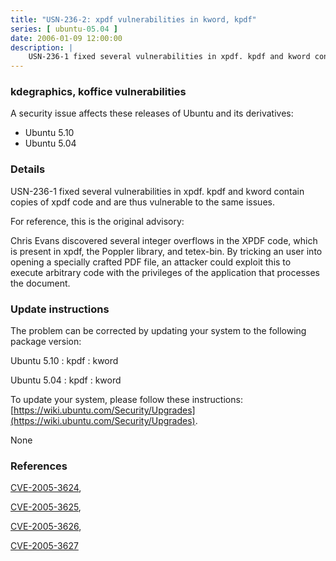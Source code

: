 ```yaml
---
title: "USN-236-2: xpdf vulnerabilities in kword, kpdf"
series: [ ubuntu-05.04 ]
date: 2006-01-09 12:00:00
description: |
    USN-236-1 fixed several vulnerabilities in xpdf. kpdf and kword contain copies of xpdf code and are thus vulnerable to the same issues.
--- 
```

 
### kdegraphics, koffice vulnerabilities

A security issue affects these releases of Ubuntu and its derivatives:

* Ubuntu 5.10
* Ubuntu 5.04

### Details

USN-236-1 fixed several vulnerabilities in xpdf. kpdf and kword contain copies of xpdf code and are thus vulnerable to the same issues.

For reference, this is the original advisory:

 Chris Evans discovered several integer overflows in the XPDF code, which is present in xpdf, the Poppler library, and tetex-bin. By tricking an user into opening a specially crafted PDF file, an attacker could exploit this to execute arbitrary code with the privileges of the application that processes the document.

### Update instructions

The problem can be corrected by updating your system to the following package version:

Ubuntu 5.10
 : kpdf 
 : kword 

Ubuntu 5.04
 : kpdf 
 : kword 

To update your system, please follow these instructions: [https://wiki.ubuntu.com/Security/Upgrades](https://wiki.ubuntu.com/Security/Upgrades).

None

### References

 [CVE-2005-3624](http://people.ubuntu.com/~ubuntu-security/cve/CVE-2005-3624), 

 [CVE-2005-3625](http://people.ubuntu.com/~ubuntu-security/cve/CVE-2005-3625), 

 [CVE-2005-3626](http://people.ubuntu.com/~ubuntu-security/cve/CVE-2005-3626), 

 [CVE-2005-3627](http://people.ubuntu.com/~ubuntu-security/cve/CVE-2005-3627)
 
